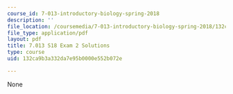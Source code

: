 ```yaml
---
course_id: 7-013-introductory-biology-spring-2018
description: ''
file_location: /coursemedia/7-013-introductory-biology-spring-2018/132ca9b3a332da7e95b0000e552b072e_MIT7_013s18_E2S.pdf
file_type: application/pdf
layout: pdf
title: 7.013 S18 Exam 2 Solutions
type: course
uid: 132ca9b3a332da7e95b0000e552b072e

---
```

None